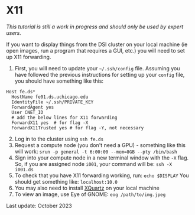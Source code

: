 # X11

_This tutorial is still a work in progress and should only be used by expert users._

If you want to display things from the DSI cluster on your local machine (ie open images, run a program that requires a GUI, etc.) you will need to set up X11 forwarding.

1. First, you will need to update your `~/.ssh/config` file. Assuming you have followed the previous instructions for setting up your `config` file, you should have something like this:

```
Host fe.ds*
  HostName fe01.ds.uchicago.edu
  IdentityFile ~/.ssh/PRIVATE_KEY
  ForwardAgent yes
  User CNET_ID
  # add the below lines for X11 forwarding
  ForwardX11 yes  # for flag -X
  ForwardX11Trusted yes # for flag -Y, not necessary
  ```
2. Log in to the cluster using `ssh fe.ds`
3. Request a compute node (you don't need a GPU) - something like this will work:
`srun -p general -t 6:00:00 --mem=8GB --pty /bin/bash`
4. Sign into your compute node in a new terminal window with the `-X` flag. So, if you are assigned node `i001`, your command will be:
`ssh -X i001.ds`
5. To check that you have X11 forwarding working, run:
`echo $DISPLAY`
You should get something like:
`localhost:10.0`
6. You may also need to install [XQuartz](https://www.xquartz.org/) on your local machine
7. To view an image, use Eye of GNOME:
`eog /path/to/img.jpeg`

Last update: October 2023